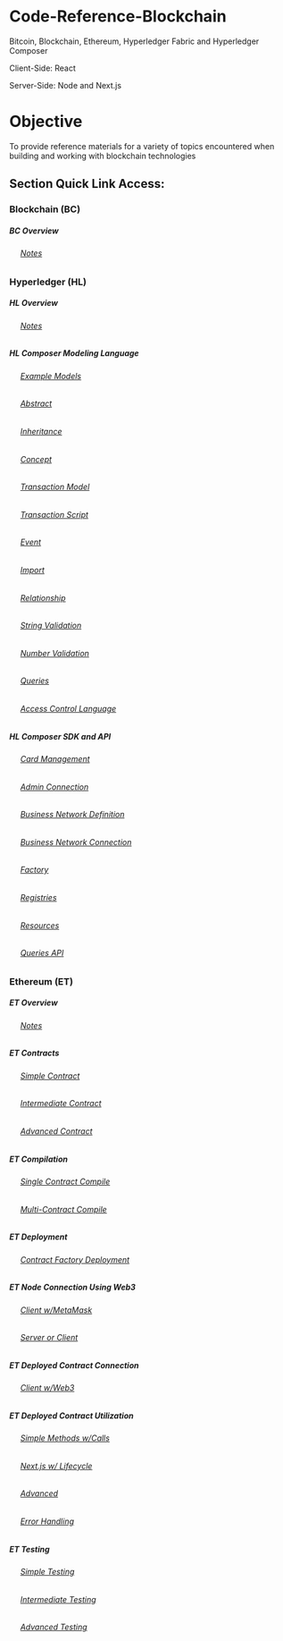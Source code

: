 # Code-Reference-Blockchain

Bitcoin, Blockchain, Ethereum, Hyperledger Fabric and Hyperledger Composer

Client-Side: React

Server-Side: Node and Next.js

# Objective

To provide reference materials for a variety of topics encountered when building and working with blockchain technologies

## Section Quick Link Access:

### Blockchain (BC)

##### BC Overview

###### &nbsp;&nbsp;&nbsp;&nbsp; [Notes](https://github.com/Swhite215/Blockchain/blob/master/Blockchain.txt)

### Hyperledger (HL)

##### HL Overview

###### &nbsp;&nbsp;&nbsp;&nbsp; [Notes](https://github.com/Swhite215/Blockchain/blob/master/Hyperledger.txt)

##### HL Composer Modeling Language

###### &nbsp;&nbsp;&nbsp;&nbsp; [Example Models](https://github.com/Swhite215/Hyperledger_Models/tree/master/airlinev9/models)

###### &nbsp;&nbsp;&nbsp;&nbsp; [Abstract](https://github.com/Swhite215/Hyperledger_Models/blob/master/airlinev9/models/org.acme.airline.participant.cto)

###### &nbsp;&nbsp;&nbsp;&nbsp; [Inheritance](https://github.com/Swhite215/Hyperledger_Models/blob/master/airlinev9/models/org.acme.airline.participant.cto)

###### &nbsp;&nbsp;&nbsp;&nbsp; [Concept](https://github.com/Swhite215/Hyperledger_Models/blob/master/airlinev9/models/org.acme.airline.participant.cto)

###### &nbsp;&nbsp;&nbsp;&nbsp; [Transaction Model](https://github.com/Swhite215/Hyperledger_Models/blob/master/airlinev9/models/org.acme.airline.flight.cto)

###### &nbsp;&nbsp;&nbsp;&nbsp; [Transaction Script](https://github.com/Swhite215/Hyperledger_Models/blob/master/airlinev9/lib/script.js)

###### &nbsp;&nbsp;&nbsp;&nbsp; [Event](https://github.com/Swhite215/Hyperledger_Models/blob/master/airlinev9/models/org.acme.airline.flight.cto)

###### &nbsp;&nbsp;&nbsp;&nbsp; [Import](https://github.com/Swhite215/Hyperledger_Models/blob/master/airlinev9/models/org.acme.airline.flight.cto)

###### &nbsp;&nbsp;&nbsp;&nbsp; [Relationship](https://github.com/Swhite215/Hyperledger_Models/blob/master/airlinev9/models/org.acme.airline.flight.cto)

###### &nbsp;&nbsp;&nbsp;&nbsp; [String Validation](https://github.com/Swhite215/Hyperledger_Models/blob/master/airlinev9/models/org.acme.airline.flight.cto)

###### &nbsp;&nbsp;&nbsp;&nbsp; [Number Validation](https://github.com/Swhite215/Hyperledger_Models/blob/master/airlinev9/models/org.acme.airline.aircraft.cto)

###### &nbsp;&nbsp;&nbsp;&nbsp; [Queries](https://github.com/Swhite215/Hyperledger_Models/blob/master/airlinev9/queries.qry)

###### &nbsp;&nbsp;&nbsp;&nbsp; [Access Control Language](https://github.com/Swhite215/Hyperledger_Models/blob/master/airlinev9/permissions.acl)

##### HL Composer SDK and API

###### &nbsp;&nbsp;&nbsp;&nbsp; [Card Management](https://github.com/Swhite215/Hyperledger_API/blob/master/manage-cards.js)

###### &nbsp;&nbsp;&nbsp;&nbsp; [Admin Connection](https://github.com/Swhite215/Hyperledger_API/blob/master/admin-connection.js)

###### &nbsp;&nbsp;&nbsp;&nbsp; [Business Network Definition](https://github.com/Swhite215/Hyperledger_API/blob/master/update-bna.js)

###### &nbsp;&nbsp;&nbsp;&nbsp; [Business Network Connection](https://github.com/Swhite215/Hyperledger_API/blob/master/bn-connection-util.js)

###### &nbsp;&nbsp;&nbsp;&nbsp; [Factory](https://github.com/Swhite215/Hyperledger_API/blob/master/bn-factory-submit-txn.js)

###### &nbsp;&nbsp;&nbsp;&nbsp; [Registries](https://github.com/Swhite215/Hyperledger_API/blob/master/get-registries.js)

###### &nbsp;&nbsp;&nbsp;&nbsp; [Resources](https://github.com/Swhite215/Hyperledger_API/blob/master/add-resources.js)

###### &nbsp;&nbsp;&nbsp;&nbsp; [Queries API](https://github.com/Swhite215/Hyperledger_API/blob/master/client-query.js)

### Ethereum (ET)

##### ET Overview

###### &nbsp;&nbsp;&nbsp;&nbsp; [Notes](https://github.com/Swhite215/Blockchain/blob/master/Ethereum/Ethereum.txt)

##### ET Contracts

###### &nbsp;&nbsp;&nbsp;&nbsp; [Simple Contract](https://github.com/Swhite215/Blockchain/blob/master/Ethereum/inboxContract/contracts/inbox.sol)

###### &nbsp;&nbsp;&nbsp;&nbsp; [Intermediate Contract](https://github.com/Swhite215/Blockchain/blob/master/Ethereum/lotteryContract/contracts/lottery.sol)

###### &nbsp;&nbsp;&nbsp;&nbsp; [Advanced Contract](https://github.com/Swhite215/Blockchain/blob/master/Ethereum/campaignContract/contracts/campaign.sol)

##### ET Compilation

###### &nbsp;&nbsp;&nbsp;&nbsp; [Single Contract Compile](https://github.com/Swhite215/Blockchain/blob/master/Ethereum/lotteryContract/compile.js)

###### &nbsp;&nbsp;&nbsp;&nbsp; [Multi-Contract Compile](https://github.com/Swhite215/Ethereum_Campaign_Project/blob/master/ethereum/compile.js)

##### ET Deployment

###### &nbsp;&nbsp;&nbsp;&nbsp; [Contract Factory Deployment](https://github.com/Swhite215/Ethereum_Campaign_Project/blob/master/ethereum/deploy.js)

##### ET Node Connection Using Web3

###### &nbsp;&nbsp;&nbsp;&nbsp; [Client w/MetaMask](https://github.com/Swhite215/Ethereum_Lottery_Client/blob/master/src/web3.js)

###### &nbsp;&nbsp;&nbsp;&nbsp; [Server or Client](https://github.com/Swhite215/Ethereum_Campaign_Project/blob/master/ethereum/web3.js)

##### ET Deployed Contract Connection

###### &nbsp;&nbsp;&nbsp;&nbsp; [Client w/Web3](https://github.com/Swhite215/Ethereum_Campaign_Project/blob/master/ethereum/campaignFactory.js)

##### ET Deployed Contract Utilization

###### &nbsp;&nbsp;&nbsp;&nbsp; [Simple Methods w/Calls](https://github.com/Swhite215/Ethereum_Lottery_Client/blob/master/src/App.js)

###### &nbsp;&nbsp;&nbsp;&nbsp; [Next.js w/ Lifecycle](https://github.com/Swhite215/Ethereum_Campaign_Project/blob/master/pages/campaigns/requests/index.js)

###### &nbsp;&nbsp;&nbsp;&nbsp; [Advanced](https://github.com/Swhite215/Ethereum_Campaign_Project/blob/master/components/RequestRow.js)

###### &nbsp;&nbsp;&nbsp;&nbsp; [Error Handling](https://github.com/Swhite215/Ethereum_Campaign_Project/blob/master/components/ContributeForm.js)

##### ET Testing

###### &nbsp;&nbsp;&nbsp;&nbsp; [Simple Testing](https://github.com/Swhite215/Blockchain/blob/master/Ethereum/inboxContract/test/inbox.test.js)

###### &nbsp;&nbsp;&nbsp;&nbsp; [Intermediate Testing](https://github.com/Swhite215/Blockchain/blob/master/Ethereum/lotteryContract/test/lottery.test.js)

###### &nbsp;&nbsp;&nbsp;&nbsp; [Advanced Testing](https://github.com/Swhite215/Ethereum_Campaign_Project/blob/master/test/campaign.test.js)
